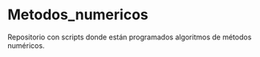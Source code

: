 # Metodos_numericos
Repositorio con scripts donde están programados algoritmos de métodos numéricos.
